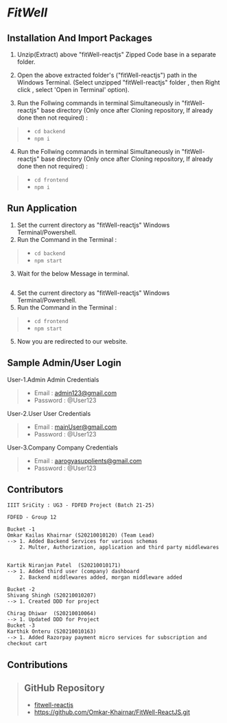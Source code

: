 
# *FitWell* 


## Installation And Import Packages
1. Unzip(Extract) above "fitWell-reactjs" Zipped Code base in a separate folder.

2. Open the above extracted folder's ("fitWell-reactjs") path in the Windows Terminal.
(Select unzipped "fitWell-reactjs" folder , then Right click , select 'Open in Terminal' option).

3. Run the Follwing commands in terminal Simultaneously in "fitWell-reactjs" base directory
(Only once after Cloning repository, If already done then not required) : 
> - ``` cd backend ```
> - ``` npm i ```

4. Run the Follwing commands in terminal Simultaneously in "fitWell-reactjs" base directory
(Only once after Cloning repository, If already done then not required) : 
> - ``` cd frontend ```
> - ``` npm i ```


## Run Application

1. Set the current directory as "fitWell-reactjs" Windows Terminal/Powershell.
2. Run the Command in the Terminal : 
> - ``` cd backend ```
> - ``` npm start ```

3. Wait for the below Message in terminal.
```MongoDB Database connected!
```
4. Set the current directory as "fitWell-reactjs" Windows Terminal/Powershell.
5. Run the Command in the Terminal : 
> - ``` cd frontend ```
> - ``` npm start ```


5. Now you are redirected to our website.

## Sample Admin/User Login
User-1.Admin
    Admin Credentials
> - Email : admin123@gmail.com
> - Password : @User123

User-2.User
    User Credentials
> - Email : mainUser@gmail.com
> - Password : @User123

User-3.Company
    Company Credentials
> - Email : aarogyasupplients@gmail.com
> - Password : @User123



## Contributors
```
IIIT SriCity : UG3 - FDFED Project (Batch 21-25)

FDFED - Group 12

Bucket -1 
Omkar Kailas Khairnar (S20210010120) (Team Lead)
--> 1. Added Backend Services for various schemas
    2. Multer, Authorization, application and third party middlewares


Kartik Niranjan Patel  (S20210010171)
--> 1. Added third user (company) dashboard
    2. Backend middlewares added, morgan middleware added

Bucket -2
Shivang Shingh (S20210010207)
--> 1. Created DDD for project

Chirag Dhiwar  (S20210010064)
--> 1. Updated DDD for Project
Bucket -3
Karthik Onteru (S20210010163)
--> 1. Added Razorpay payment micro services for subscription and checkout cart
```

## Contributions

>## GitHub Repository 
>- [fitwell-reactjs](https://github.com/Omkar-Khairnar/FitWell-ReactJS.git)
>- https://github.com/Omkar-Khairnar/FitWell-ReactJS.git 

